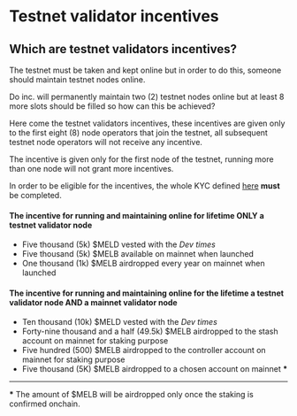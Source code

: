 # Testnet validator incentives

## Which are testnet validators incentives?

The testnet must be taken and kept online but in order to do this, someone should maintain testnet nodes online.

Do inc. will permanently maintain two (2) testnet nodes online but at least 8 more slots should be filled so how can this be achieved?

Here come the testnet validators incentives, these incentives are given only to the first eight (8) node operators that join the testnet, all subsequent testnet node operators will not receive any incentive.

The incentive is given only for the first node of the testnet, running more than one node will not grant more incentives.

In order to be eligible for the incentives, the whole KYC defined [here](become-a-node-operator.md#kyc) **must** be completed.

#### The incentive for running and maintaining online for lifetime ONLY a testnet validator node

* Five thousand (5k) $MELD vested with the _Dev times_
* Five thousand (5k) $MELB available on mainnet when launched
* One thousand (1k) $MELB airdropped every year on mainnet when launched

#### The incentive for running and maintaining online for the lifetime a testnet validator node AND a mainnet validator node

* Ten thousand (10k) $MELD vested with the _Dev times_
* Forty-nine thousand and a half (49.5k) $MELB airdropped to the stash account on mainnet for staking purpose
* Five hundred (500) $MELB airdropped to the controller account on mainnet for staking purpose
* Five thousand (5K) $MELB airdropped to a chosen account on mainnet **\***

****

**\*** The amount of $MELB will be airdropped only once the staking is confirmed onchain.
